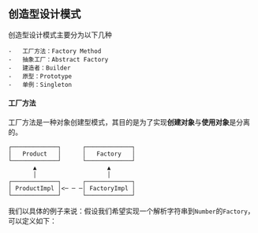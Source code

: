 ## 创造型设计模式
创造型设计模式主要分为以下几种
```text
-   工厂方法：Factory Method
-   抽象工厂：Abstract Factory
-   建造者：Builder
-   原型：Prototype
-   单例：Singleton
```

#### 工厂方法
工厂方法是一种对象创建型模式，其目的是为了实现**创建对象**与**使用对象**是分离的。

```ascii
┌─────────────┐      ┌─────────────┐
│   Product   │      │   Factory   │
└─────────────┘      └─────────────┘
       ▲                    ▲
       │                    │
┌─────────────┐      ┌─────────────┐
│ ProductImpl │<─ ─ ─│ FactoryImpl │
└─────────────┘      └─────────────┘
```
我们以具体的例子来说：假设我们希望实现一个解析字符串到`Number`的`Factory`，可以定义如下：
```t